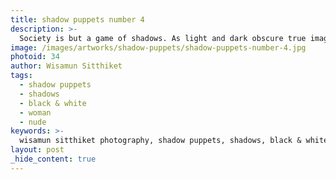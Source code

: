 ```yaml
---
title: shadow puppets number 4
description: >-
  Society is but a game of shadows. As light and dark obscure true images, Wisamun Sitthiket invites us to consider meanings and messages hiding in the depths with the Shadow Puppets collection.
image: /images/artworks/shadow-puppets/shadow-puppets-number-4.jpg
photoid: 34
author: Wisamun Sitthiket
tags:
  - shadow puppets
  - shadows
  - black & white
  - woman
  - nude
keywords: >-
  wisamun sitthiket photography, shadow puppets, shadows, black & white photography, woman
layout: post
_hide_content: true
---
```

